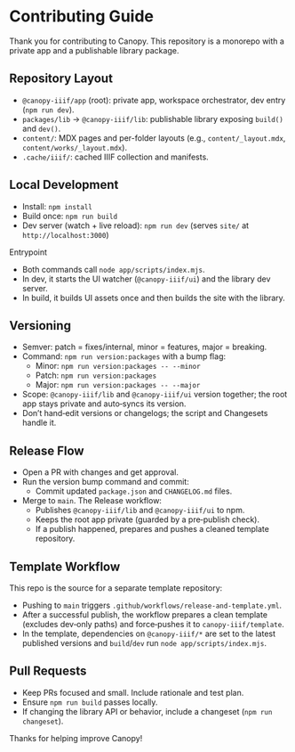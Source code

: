 # Contributing Guide

Thank you for contributing to Canopy. This repository is a monorepo with a private app and a publishable library package.

## Repository Layout
- `@canopy-iiif/app` (root): private app, workspace orchestrator, dev entry (`npm run dev`).
- `packages/lib` → `@canopy-iiif/lib`: publishable library exposing `build()` and `dev()`.
- `content/`: MDX pages and per-folder layouts (e.g., `content/_layout.mdx`, `content/works/_layout.mdx`).
- `.cache/iiif/`: cached IIIF collection and manifests.

## Local Development
- Install: `npm install`
- Build once: `npm run build`
- Dev server (watch + live reload): `npm run dev` (serves `site/` at `http://localhost:3000`)

Entrypoint
- Both commands call `node app/scripts/index.mjs`.
- In dev, it starts the UI watcher (`@canopy-iiif/ui`) and the library dev server.
- In build, it builds UI assets once and then builds the site with the library.

## Versioning

- Semver: patch = fixes/internal, minor = features, major = breaking.
- Command: `npm run version:packages` with a bump flag:
  - Minor: `npm run version:packages -- --minor`
  - Patch: `npm run version:packages`
  - Major: `npm run version:packages -- --major`
- Scope: `@canopy-iiif/lib` and `@canopy-iiif/ui` version together; the root app stays private and auto‑syncs its version.
- Don’t hand‑edit versions or changelogs; the script and Changesets handle it.

## Release Flow

- Open a PR with changes and get approval.
- Run the version bump command and commit:
  - Commit updated `package.json` and `CHANGELOG.md` files.
- Merge to `main`. The Release workflow:
  - Publishes `@canopy-iiif/lib` and `@canopy-iiif/ui` to npm.
  - Keeps the root app private (guarded by a pre‑publish check).
  - If a publish happened, prepares and pushes a cleaned template repository.

## Template Workflow
This repo is the source for a separate template repository:
- Pushing to `main` triggers `.github/workflows/release-and-template.yml`.
- After a successful publish, the workflow prepares a clean template (excludes dev‑only paths) and force‑pushes it to `canopy-iiif/template`.
- In the template, dependencies on `@canopy-iiif/*` are set to the latest published versions and `build`/`dev` run `node app/scripts/index.mjs`.

## Pull Requests
- Keep PRs focused and small. Include rationale and test plan.
- Ensure `npm run build` passes locally.
- If changing the library API or behavior, include a changeset (`npm run changeset`).

Thanks for helping improve Canopy!
